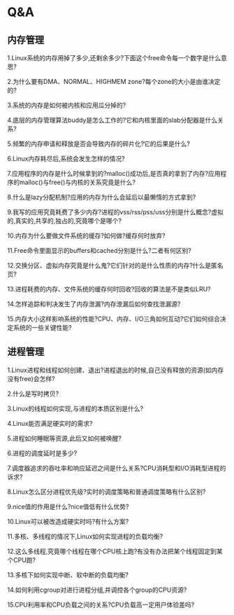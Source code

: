 
# Q&A

## 内存管理

1.Linux系统的内存用掉了多少,还剩余多少?下面这个free命令每一个数字是什么意思?

2.为什么要有DMA、NORMAL、HIGHMEM zone?每个zone的大小是由谁决定的?

3.系统的内存是如何被内核和应用瓜分掉的?

4.底层的内存管理算法buddy是怎么工作的?它和内核里面的slab分配器是什么关系?

5.频繁的内存申请和释放是否会导致内存的碎片化?它的后果是什么?

6.Linux内存耗尽后,系统会发生怎样的情况?

7.应用程序的内存是什么时候拿到的?malloc()成功后,是否真的拿到了内存?应用程序的malloc()与free()与内核的关系究竟是什么?

8.什么是lazy分配机制?应用的内存为什么会延后以最懒惰的方式拿到?

9.我写的应用究竟耗费了多少内存?进程的vss/rss/pss/uss分别是什么概念?虚拟的,真实的,共享的,独占的,究竟哪个是哪个?

10.内存为什么要做文件系统的缓存?如何做?缓存何时放弃?

11.Free命令里面显示的buffers和cached分别是什么?二者有何区别?

12.交换分区、虚拟内存究竟是什么鬼?它们针对的是什么性质的内存?什么是匿名页?

13.进程耗费的内存、文件系统的缓存何时回收?回收的算法是不是类似LRU?

14.怎样追踪和判决发生了内存泄漏?内存泄漏后如何查找泄漏源?

15.内存大小这样影响系统的性能?CPU、内存、I/O三角如何互动?它们如何综合决定系统的一些关键性能?

## 进程管理

1.Linux进程和线程如何创建、退出?进程退出的时候,自己没有释放的资源(如内存没有free)会怎样?

2.什么是写时拷贝?

3.Linux的线程如何实现,与进程的本质区别是什么?

4.Linux能否满足硬实时的需求?

5.进程如何睡眠等资源,此后又如何被唤醒?

6.进程的调度延时是多少?

7.调度器追求的吞吐率和响应延迟之间是什么关系?CPU消耗型和I/O消耗型进程的诉求?

8.Linux怎么区分进程优先级?实时的调度策略和普通调度策略有什么区别?

9.nice值的作用是什么?nice值低有什么优势?

10.Linux可以被改造成硬实时吗?有什么方案?

11.多核、多线程的情况下,Linux如何实现进程的负载均衡?

12.这么多线程,究竟哪个线程在哪个CPU核上跑?有没有办法把某个线程固定到某个CPU跑?

13.多核下如何实现中断、软中断的负载均衡?

14.如何利用cgroup对进行进程分组,并调控各个group的CPU资源?

15.CPU利用率和CPU负载之间的关系?CPU负载高一定用户体验差吗?